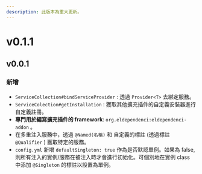 ```yaml
---
description: 此版本為重大更新。
---
```


# v0.1.1

## v0.0.1

### 新增

* `ServiceCollection#bindServiceProvider`  : 透過 `Provider<T>` 去綁定服務。
* `ServiceColection#getInstallation` : 獲取其他擴充插件的自定義安裝器進行自定義註冊。
* **專門用於編寫擴充插件的 framework**: `org.eldependenci:eldependenci-addon` 。
* 在多重注入服務中，透過 `@Named(名稱)` 和 自定義的標註 (透過標註 `@Qualifier` ) 獲取特定的服務。
* `config.yml` 新增 `defaultSingleton: true` 作為是否默認單例。如果為 false, 則所有注入的實例/服務在被注入時才會進行初始化。可個別地在實例 class 中添加 `@Singleton` 的標註以設置為單例。

